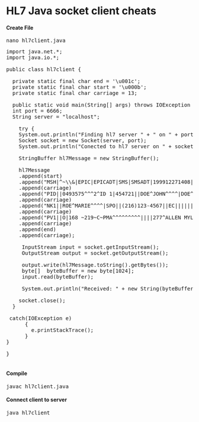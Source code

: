 HL7 Java socket client cheats 
=============================

<h4>Create File</h4>
<pre>
nano hl7client.java
</pre>

<pre>
import java.net.*;
import java.io.*;

public class hl7client {

  private static final char end = '\u001c';
  private static final char start = '\u000b';
  private static final char carriage = 13;

  public static void main(String[] args) throws IOException {
  int port = 6666;
  String server = "localhost";

    try {
    System.out.println("Finding hl7 server " + " on " + port);
    Socket socket = new Socket(server, port);
    System.out.println("Conected to hl7 server on " + socket.getRemoteSocketAdd$

    StringBuffer hl7Message = new StringBuffer();

    hl7Message
    .append(start)
    .append("MSH|^~\\&|EPIC|EPICADT|SMS|SMSADT|199912271408|CHARRIS|ADT^A04|181$
    .append(carriage)
    .append("PID||0493575^^^2^ID 1|454721||DOE^JOHN^^^^|DOE^JOHN^^^^|19480203|M$
    .append(carriage)
    .append("NK1||ROE^MARIE^^^^|SPO||(216)123-4567||EC|||||||||||||||||||||||||$
    .append(carriage)
    .append("PV1||O|168 ~219~C~PMA^^^^^^^^^||||277^ALLEN MYLASTNAME^BONNIE^^^^|$
    .append(carriage)
    .append(end)
    .append(carriage);

     InputStream input = socket.getInputStream();
     OutputStream output = socket.getOutputStream();

     output.write(hl7Message.toString().getBytes());
     byte[]  byteBuffer = new byte[1024];
     input.read(byteBuffer);

     System.out.println("Received: " + new String(byteBuffer));

    socket.close();
  }

 catch(IOException e)
      {
        e.printStackTrace();
      }
}

}

</pre>

<h4>Compile</h4>
<pre>
javac hl7client.java
</pre>

<h4>Connect client to server</h4>
<pre>
java hl7client
</pre>
